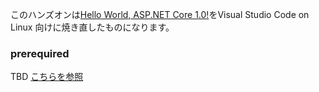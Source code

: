 このハンズオンは[Hello World, ASP.NET Core 1.0!](https://blogs.msdn.microsoft.com/nakama/2016/07/07/aspnetcore10/)をVisual Studio Code on Linux 向けに焼き直したものになります。

### prerequired

TBD
[こちらを参照](https://github.com/tanaka-takayoshi/dotnetcore_on_linux_handson/blob/master/README.md#0-環境構築)
